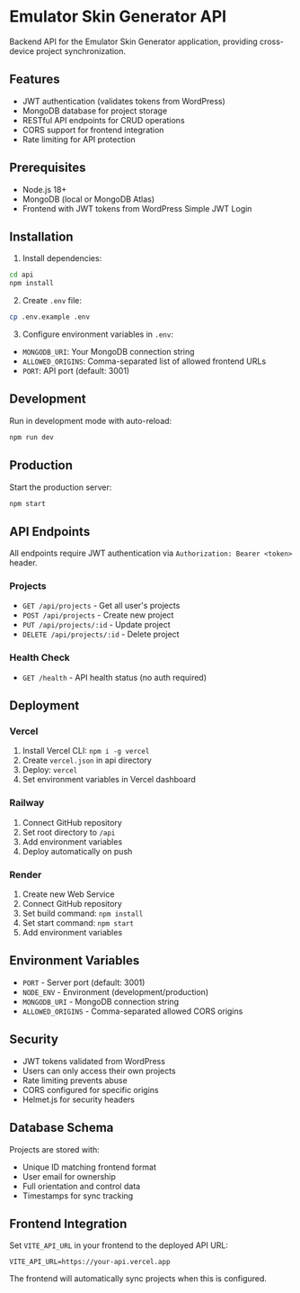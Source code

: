 # Emulator Skin Generator API

Backend API for the Emulator Skin Generator application, providing cross-device project synchronization.

## Features

- JWT authentication (validates tokens from WordPress)
- MongoDB database for project storage
- RESTful API endpoints for CRUD operations
- CORS support for frontend integration
- Rate limiting for API protection

## Prerequisites

- Node.js 18+ 
- MongoDB (local or MongoDB Atlas)
- Frontend with JWT tokens from WordPress Simple JWT Login

## Installation

1. Install dependencies:
```bash
cd api
npm install
```

2. Create `.env` file:
```bash
cp .env.example .env
```

3. Configure environment variables in `.env`:
- `MONGODB_URI`: Your MongoDB connection string
- `ALLOWED_ORIGINS`: Comma-separated list of allowed frontend URLs
- `PORT`: API port (default: 3001)

## Development

Run in development mode with auto-reload:
```bash
npm run dev
```

## Production

Start the production server:
```bash
npm start
```

## API Endpoints

All endpoints require JWT authentication via `Authorization: Bearer <token>` header.

### Projects

- `GET /api/projects` - Get all user's projects
- `POST /api/projects` - Create new project
- `PUT /api/projects/:id` - Update project
- `DELETE /api/projects/:id` - Delete project

### Health Check

- `GET /health` - API health status (no auth required)

## Deployment

### Vercel

1. Install Vercel CLI: `npm i -g vercel`
2. Create `vercel.json` in api directory
3. Deploy: `vercel`
4. Set environment variables in Vercel dashboard

### Railway

1. Connect GitHub repository
2. Set root directory to `/api`
3. Add environment variables
4. Deploy automatically on push

### Render

1. Create new Web Service
2. Connect GitHub repository
3. Set build command: `npm install`
4. Set start command: `npm start`
5. Add environment variables

## Environment Variables

- `PORT` - Server port (default: 3001)
- `NODE_ENV` - Environment (development/production)
- `MONGODB_URI` - MongoDB connection string
- `ALLOWED_ORIGINS` - Comma-separated allowed CORS origins

## Security

- JWT tokens validated from WordPress
- Users can only access their own projects
- Rate limiting prevents abuse
- CORS configured for specific origins
- Helmet.js for security headers

## Database Schema

Projects are stored with:
- Unique ID matching frontend format
- User email for ownership
- Full orientation and control data
- Timestamps for sync tracking

## Frontend Integration

Set `VITE_API_URL` in your frontend to the deployed API URL:
```
VITE_API_URL=https://your-api.vercel.app
```

The frontend will automatically sync projects when this is configured.